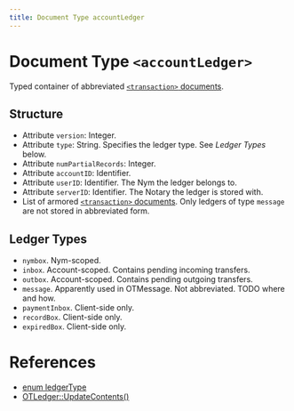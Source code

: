 ```yaml
---
title: Document Type accountLedger
---
```


# Document Type `<accountLedger>`

Typed container of abbreviated [`<transaction>` documents](transaction.md).

## Structure

* Attribute `version`: Integer.
* Attribute `type`: String. Specifies the ledger type. See _Ledger Types_ below.
* Attribute `numPartialRecords`: Integer.
* Attribute `accountID`: Identifier.
* Attribute `userID`: Identifier. The Nym the ledger belongs to.
* Attribute `serverID`: Identifier. The Notary the ledger is stored with.
* List of armored [`<transaction>` documents](transaction.md). Only
  ledgers of type `message` are not stored in abbreviated form.

## Ledger Types

* `nymbox`. Nym-scoped.
* `inbox`. Account-scoped. Contains pending incoming transfers.
* `outbox`. Account-scoped. Contains pending outgoing transfers.
* `message`. Apparently used in OTMessage. Not abbreviated. TODO where and how.
* `paymentInbox`. Client-side only.
* `recordBox`. Client-side only.
* `expiredBox`. Client-side only.


# References

* [enum ledgerType](https://github.com/Open-Transactions/opentxs/blob/682fd05f/include/opentxs/core/OTLedger.hpp#L181)
* [OTLedger::UpdateContents()](https://github.com/Open-Transactions/opentxs/blob/682fd05f/src/core/OTLedger.cpp#L1779)
